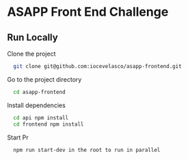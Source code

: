 # ASAPP Front End Challenge

## Run Locally

Clone the project

```bash
  git clone git@github.com:iocevelasco/asapp-frontend.git
```

Go to the project directory

```bash
  cd asapp-frontend
```

Install dependencies

```bash
  cd api npm install 
  cd frontend npm install 
```

Start Pr

```bash
  npm run start-dev in the root to run in parallel
```
